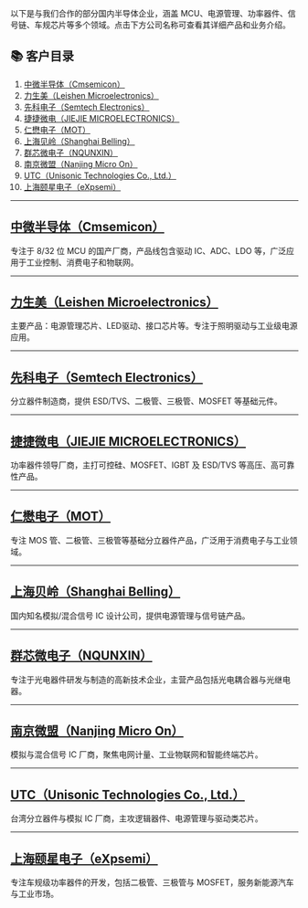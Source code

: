 以下是与我们合作的部分国内半导体企业，涵盖 MCU、电源管理、功率器件、信号链、车规芯片等多个领域。点击下方公司名称可查看其详细产品和业务介绍。

## 📚 客户目录

1. [中微半导体（Cmsemicon）](#中微半导体cmsemicon)
2. [力生美（Leishen Microelectronics）](#力生美leishen-microelectronics)
3. [先科电子（Semtech Electronics）](#先科电子semtech-electronics)
4. [捷捷微电（JIEJIE MICROELECTRONICS）](#捷捷微电jiejie-microelectronics)
5. [仁懋电子（MOT）](#仁懋电子mot)
6. [上海见岭（Shanghai Belling）](#上海见岭shanghai-belling)
7. [群芯微电子（NQUNXIN）](#群芯微电子nqunxin)
8. [南京微盟（Nanjing Micro On）](#南京微盟nanjing-micro-on)
9. [UTC（Unisonic Technologies Co., Ltd.）](#utcunisonic-technologies-co-ltd)
10. [上海颐星电子（eXpsemi）](#上海颐星电子expsemi)

---

## [中微半导体（Cmsemicon）](/中微半导体/)

专注于 8/32 位 MCU 的国产厂商，产品线包含驱动 IC、ADC、LDO 等，广泛应用于工业控制、消费电子和物联网。

---

## [力生美（Leishen Microelectronics）](/力生美/)

主要产品：电源管理芯片、LED驱动、接口芯片等。专注于照明驱动与工业级电源应用。

---

## [先科电子（Semtech Electronics）](/先科电子/)

分立器件制造商，提供 ESD/TVS、二极管、三极管、MOSFET 等基础元件。

---

## [捷捷微电（JIEJIE MICROELECTRONICS）](/捷捷微电/)

功率器件领导厂商，主打可控硅、MOSFET、IGBT 及 ESD/TVS 等高压、高可靠性产品。

---

## [仁懋电子（MOT）](/仁懋电子/)

专注 MOS 管、二极管、三极管等基础分立器件产品，广泛用于消费电子与工业领域。

---

## [上海贝岭（Shanghai Belling）](/上海贝岭/)

国内知名模拟/混合信号 IC 设计公司，提供电源管理与信号链产品。

---

## [群芯微电子（NQUNXIN）](/群芯微电子/)

专注于光电器件研发与制造的高新技术企业，主营产品包括光电耦合器与光继电器。

---

## [南京微盟（Nanjing Micro On）](/南京微盟/)

模拟与混合信号 IC 厂商，聚焦电网计量、工业物联网和智能终端芯片。

---

## [UTC（Unisonic Technologies Co., Ltd.）](/UTC/)

台湾分立器件与模拟 IC 厂商，主攻逻辑器件、电源管理与驱动类芯片。

---

## [上海颐星电子（eXpsemi）](/上海颐星电子/)

专注车规级功率器件的开发，包括二极管、三极管与 MOSFET，服务新能源汽车与工业市场。
